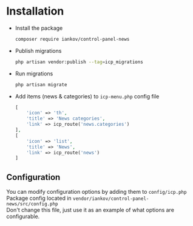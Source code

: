 # Installation

* Install the package
    ```bash
    composer require iankov/control-panel-news
    ```

* Publish migrations
    ```bash
    php artisan vendor:publish --tag=icp_migrations
    ```

* Run migrations

    ```bash
    php artisan migrate
    ```

* Add items (news & categories) to `icp-menu.php` config file
    ```php
    [
        'icon' => 'th',
        'title' => 'News categories',
        'link' => icp_route('news.categories')
    ],
    [
        'icon' => 'list',
        'title' => 'News',
        'link' => icp_route('news')
    ]
    ```

## Configuration
You can modify configuration options by adding them to `config/icp.php`<br>
Package config located in `vendor/iankov/control-panel-news/src/config.php`<br>
Don't change this file, just use it as an example of what options are configurable.